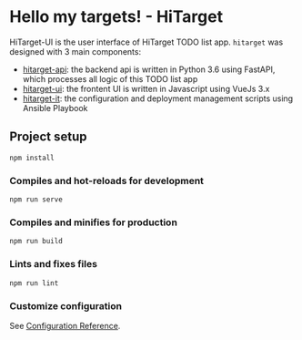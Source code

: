 # Hello my targets! - HiTarget

HiTarget-UI is the user interface of HiTarget TODO list app. `hitarget` was designed with 3 main components: 

- [hitarget-api](https://github.com/nhtua/hitarget-api): the backend api is written in Python 3.6 using FastAPI, which processes all logic of this TODO list app
- [hitarget-ui](https://github.com/nhtua/hitarget-ui): the frontent UI is written in Javascript using VueJs 3.x
- [hitarget-it](https://github.com/nhtua/hitarget-it): the configuration and deployment management scripts using Ansible Playbook


## Project setup
```
npm install
```

### Compiles and hot-reloads for development
```
npm run serve
```

### Compiles and minifies for production
```
npm run build
```

### Lints and fixes files
```
npm run lint
```

### Customize configuration
See [Configuration Reference](https://cli.vuejs.org/config/).
